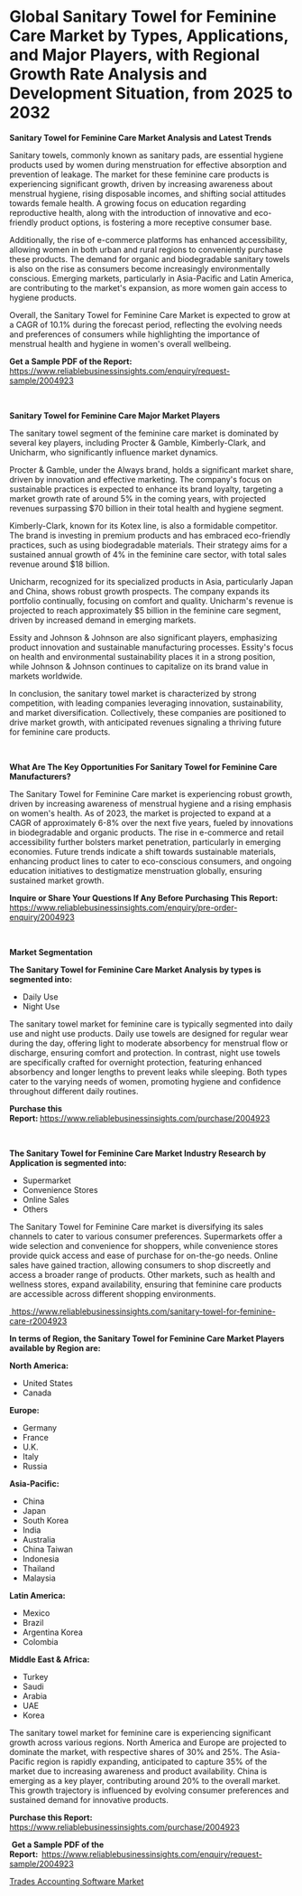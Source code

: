 <p><h1>Global Sanitary Towel for Feminine Care Market by Types, Applications, and Major Players, with Regional Growth Rate Analysis and Development Situation, from 2025 to 2032</h1></p><p><strong>Sanitary Towel for Feminine Care Market Analysis and Latest Trends</strong></p>
<p><p>Sanitary towels, commonly known as sanitary pads, are essential hygiene products used by women during menstruation for effective absorption and prevention of leakage. The market for these feminine care products is experiencing significant growth, driven by increasing awareness about menstrual hygiene, rising disposable incomes, and shifting social attitudes towards female health. A growing focus on education regarding reproductive health, along with the introduction of innovative and eco-friendly product options, is fostering a more receptive consumer base.</p><p>Additionally, the rise of e-commerce platforms has enhanced accessibility, allowing women in both urban and rural regions to conveniently purchase these products. The demand for organic and biodegradable sanitary towels is also on the rise as consumers become increasingly environmentally conscious. Emerging markets, particularly in Asia-Pacific and Latin America, are contributing to the market's expansion, as more women gain access to hygiene products.</p><p>Overall, the Sanitary Towel for Feminine Care Market is expected to grow at a CAGR of 10.1% during the forecast period, reflecting the evolving needs and preferences of consumers while highlighting the importance of menstrual health and hygiene in women's overall wellbeing.</p></p>
<p><strong>Get a Sample PDF of the Report:&nbsp;</strong> <a href="https://www.reliablebusinessinsights.com/enquiry/request-sample/2004923?utm_campaign=1837&utm_medium=2&utm_source=Github&utm_content=ia&utm_term=15012025&utm_id=sanitary-towel-for-feminine-care">https://www.reliablebusinessinsights.com/enquiry/request-sample/2004923</a></p>
<p>&nbsp;</p>
<p><strong>Sanitary Towel for Feminine Care Major Market Players</strong></p>
<p><p>The sanitary towel segment of the feminine care market is dominated by several key players, including Procter & Gamble, Kimberly-Clark, and Unicharm, who significantly influence market dynamics. </p><p>Procter & Gamble, under the Always brand, holds a significant market share, driven by innovation and effective marketing. The company's focus on sustainable practices is expected to enhance its brand loyalty, targeting a market growth rate of around 5% in the coming years, with projected revenues surpassing $70 billion in their total health and hygiene segment.</p><p>Kimberly-Clark, known for its Kotex line, is also a formidable competitor. The brand is investing in premium products and has embraced eco-friendly practices, such as using biodegradable materials. Their strategy aims for a sustained annual growth of 4% in the feminine care sector, with total sales revenue around $18 billion.</p><p>Unicharm, recognized for its specialized products in Asia, particularly Japan and China, shows robust growth prospects. The company expands its portfolio continually, focusing on comfort and quality. Unicharm's revenue is projected to reach approximately $5 billion in the feminine care segment, driven by increased demand in emerging markets.</p><p>Essity and Johnson & Johnson are also significant players, emphasizing product innovation and sustainable manufacturing processes. Essity's focus on health and environmental sustainability places it in a strong position, while Johnson & Johnson continues to capitalize on its brand value in markets worldwide.</p><p>In conclusion, the sanitary towel market is characterized by strong competition, with leading companies leveraging innovation, sustainability, and market diversification. Collectively, these companies are positioned to drive market growth, with anticipated revenues signaling a thriving future for feminine care products.</p></p>
<p>&nbsp;</p>
<p><strong>What Are The Key Opportunities For Sanitary Towel for Feminine Care Manufacturers?</strong></p>
<p><p>The Sanitary Towel for Feminine Care market is experiencing robust growth, driven by increasing awareness of menstrual hygiene and a rising emphasis on women's health. As of 2023, the market is projected to expand at a CAGR of approximately 6-8% over the next five years, fueled by innovations in biodegradable and organic products. The rise in e-commerce and retail accessibility further bolsters market penetration, particularly in emerging economies. Future trends indicate a shift towards sustainable materials, enhancing product lines to cater to eco-conscious consumers, and ongoing education initiatives to destigmatize menstruation globally, ensuring sustained market growth.</p></p>
<p><strong>Inquire or Share Your Questions If Any Before Purchasing This Report:</strong> <a href="https://www.reliablebusinessinsights.com/enquiry/pre-order-enquiry/2004923?utm_campaign=1837&utm_medium=2&utm_source=Github&utm_content=ia&utm_term=15012025&utm_id=sanitary-towel-for-feminine-care">https://www.reliablebusinessinsights.com/enquiry/pre-order-enquiry/2004923</a></p>
<p>&nbsp;</p>
<p><strong>Market Segmentation</strong></p>
<p><strong>The Sanitary Towel for Feminine Care Market Analysis by types is segmented into:</strong></p>
<p><ul><li>Daily Use</li><li>Night Use</li></ul></p>
<p><p>The sanitary towel market for feminine care is typically segmented into daily use and night use products. Daily use towels are designed for regular wear during the day, offering light to moderate absorbency for menstrual flow or discharge, ensuring comfort and protection. In contrast, night use towels are specifically crafted for overnight protection, featuring enhanced absorbency and longer lengths to prevent leaks while sleeping. Both types cater to the varying needs of women, promoting hygiene and confidence throughout different daily routines.</p></p>
<p><strong>Purchase this Report:&nbsp;</strong><a href="https://www.reliablebusinessinsights.com/purchase/2004923?utm_campaign=1837&utm_medium=2&utm_source=Github&utm_content=ia&utm_term=15012025&utm_id=sanitary-towel-for-feminine-care">https://www.reliablebusinessinsights.com/purchase/2004923</a></p>
<p>&nbsp;</p>
<p><strong>The Sanitary Towel for Feminine Care Market Industry Research by Application is segmented into:</strong></p>
<p><ul><li>Supermarket</li><li>Convenience Stores</li><li>Online Sales</li><li>Others</li></ul></p>
<p><p>The Sanitary Towel for Feminine Care market is diversifying its sales channels to cater to various consumer preferences. Supermarkets offer a wide selection and convenience for shoppers, while convenience stores provide quick access and ease of purchase for on-the-go needs. Online sales have gained traction, allowing consumers to shop discreetly and access a broader range of products. Other markets, such as health and wellness stores, expand availability, ensuring that feminine care products are accessible across different shopping environments.</p></p>
<p><a href="https://www.reliablebusinessinsights.com/sanitary-towel-for-feminine-care-r2004923?utm_campaign=1837&utm_medium=2&utm_source=Github&utm_content=ia&utm_term=15012025&utm_id=sanitary-towel-for-feminine-care">&nbsp;https://www.reliablebusinessinsights.com/sanitary-towel-for-feminine-care-r2004923</a></p>
<p><strong>In terms of Region, the Sanitary Towel for Feminine Care Market Players available by Region are:</strong></p>
<p>
    <p> <strong> North America: </strong>
        <ul>
            <li>United States</li>
            <li>Canada</li>
        </ul>
        </p> 
    <p> <strong> Europe: </strong>
        <ul>
            <li>Germany</li>
            <li>France</li>
            <li>U.K.</li>
            <li>Italy</li>
            <li>Russia</li>
        </ul>
        </p> 
    <p> <strong> Asia-Pacific: </strong>
        <ul>
            <li>China</li>
            <li>Japan</li>
            <li>South Korea</li>
            <li>India</li>
            <li>Australia</li>
            <li>China Taiwan</li>
            <li>Indonesia</li>
            <li>Thailand</li>
            <li>Malaysia</li>
        </ul>
        </p> 
    <p> <strong> Latin America: </strong>
        <ul>
            <li>Mexico</li>
            <li>Brazil</li>
            <li>Argentina Korea</li>
            <li>Colombia</li>
        </ul>
        </p> 
    <p> <strong> Middle East & Africa: </strong>
        <ul>
            <li>Turkey</li>
            <li>Saudi</li>
            <li>Arabia</li>
            <li>UAE</li>
            <li>Korea</li>
        </ul>
    </p>
    </p>
<p><p>The sanitary towel market for feminine care is experiencing significant growth across various regions. North America and Europe are projected to dominate the market, with respective shares of 30% and 25%. The Asia-Pacific region is rapidly expanding, anticipated to capture 35% of the market due to increasing awareness and product availability. China is emerging as a key player, contributing around 20% to the overall market. This growth trajectory is influenced by evolving consumer preferences and sustained demand for innovative products.</p></p>
<p><strong>Purchase this Report: </strong><a href="https://www.reliablebusinessinsights.com/purchase/2004923?utm_campaign=1837&utm_medium=2&utm_source=Github&utm_content=ia&utm_term=15012025&utm_id=sanitary-towel-for-feminine-care">https://www.reliablebusinessinsights.com/purchase/2004923</a></p>
<p>&nbsp;<strong>Get a Sample PDF of the Report:&nbsp;&nbsp;</strong><a href="https://www.reliablebusinessinsights.com/enquiry/request-sample/2004923?utm_campaign=1837&utm_medium=2&utm_source=Github&utm_content=ia&utm_term=15012025&utm_id=sanitary-towel-for-feminine-care">https://www.reliablebusinessinsights.com/enquiry/request-sample/2004923</a></p>
<p><strong></strong></p>
<p><p><a href="https://github.com/oslieselotte2192/Market-Research-Report-List-1/blob/main/trades-accounting-software-market.md?utm_campaign=1837&utm_medium=2&utm_source=Github&utm_content=ia&utm_term=15012025&utm_id=sanitary-towel-for-feminine-care">Trades Accounting Software Market</a></p></p>